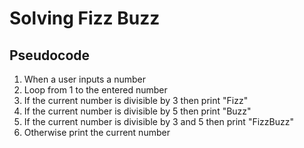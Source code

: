 # Solving Fizz Buzz

## Pseudocode
1. When a user inputs a number
2. Loop from 1 to the entered number
3. If the current number is divisible by 3 then print "Fizz"
4. If the current number is divisible by 5 then print "Buzz"
5. If the current number is divisible by 3 and 5 then print "FizzBuzz"
6. Otherwise print the current number
